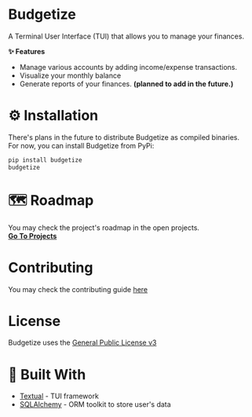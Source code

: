 # Budgetize
A Terminal User Interface (TUI) that allows you to manage your finances.

**✨ Features**
- Manage various accounts by adding income/expense transactions.
- Visualize your monthly balance
- Generate reports of your finances. **(planned to add in the future.)**

# ⚙ Installation

There's plans in the future to distribute Budgetize as compiled binaries.\
For now, you can install Budgetize from PyPi:

```bash
pip install budgetize
budgetize
```

# 🗺 Roadmap
You may check the project's roadmap in the open projects.\
[**Go To Projects**](https://github.com/fer-hnndz/budgetize/projects?query=is%3Aopen)

# Contributing

You may check the contributing guide [here](docs/CONTRIBUTING.md)

# License
Budgetize uses the [General Public License v3](LICENSE)

# 🔧 Built With
- [Textual](https://textual.textualize.io/) - TUI framework
- [SQLAlchemy](https://www.sqlalchemy.org/) - ORM toolkit to store user's data
